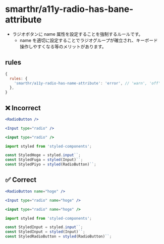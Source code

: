 # smarthr/a11y-radio-has-bane-attribute

- ラジオボタンに name 属性を設定することを強制するルールです。
  - name を適切に設定することでラジオグループが確立され、キーボード操作しやすくなる等のメリットがあります。

## rules

```js
{
  rules: {
    'smarthr/a11y-radio-has-name-attribute': 'error', // 'warn', 'off'
  },
}
```

## ❌ Incorrect

```jsx
<RadioButton />
```

```jsx
<Input type="radio" />
```

```jsx
<input type="radio" />
```

```jsx
import styled from 'styled-components';

const StyledHoge = styled.input``;
const StyledFuga = styled(Input)``;
const StyledPiyo = styled(RadioButton)``;
```

## ✅ Correct

```jsx
<RadioButton name="hoge" />
```

```jsx
<Input type="radio" name="hoge" />
```

```jsx
<input type="radio" name="hoge" />
```

```jsx
import styled from 'styled-components';

const StyledInput = styled.input``;
const StyledInput = styled(Input)``;
const StyledRadioButton = styled(RadioButton)``;
```
